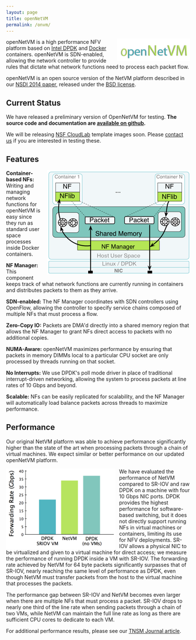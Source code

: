 ```yaml
---
layout: page
title: openNetVM
permalink: /onvm/
---
```


<img src="/res/onvm-logo.png" style="float:right; padding-left:15px;">

openNetVM is a high performance NFV platform based on [Intel DPDK](http://dpdk.org) and [Docker](http://www.docker.com) containers.  openNetVM is SDN-enabled, allowing the network controller to provide rules that dictate what network functions need to process each packet flow.

openNetVM is an open source version of the NetVM platform described in our [NSDI 2014 paper](http://faculty.cs.gwu.edu/~timwood/papers/14-NSDI-netvm.pdf), released under the [BSD license](https://github.com/sdnfv/openNetVM/blob/master/LICENSE).


## Current Status
We have released a preliminary version of OpenNetVM for testing. **The source code and documentation are [available on github](https://github.com/sdnfv/openNetVM).**

We will be releasing [NSF CloudLab](http://cloudlab.us) template images soon.  Please [contact us](mailto:timwood@gwu.edu) if you are interested in testing these.

## Features

<img src="/res/netvm-arch.png" style="float:right; padding-left:15px; padding-bottom:10px">


**Container-based NFs:** Writing and managing network functions for openNetVM is easy since they run as standard user space processes inside Docker containers.

**NF Manager:** This component keeps track of what network functions are currently running in containers and distributes packets to them as they arrive.

**SDN-enabled:** The NF Manager coordinates with SDN controllers using OpenFlow, allowing the controller to specify service chains composed of multiple NFs that must process a flow.

**Zero-Copy IO:** Packets are DMA'd directly into a shared memory region that allows the NF Manager to grant NFs direct access to packets with no additional copies.

**NUMA-Aware:** openNetVM maximizes performance by ensuring that packets in memory DIMMs local to a particular CPU socket are only processed by threads running on that socket.

**No Interrupts:** We use DPDK's poll mode driver in place of traditional interrupt-driven networking, allowing the system to process packets at line rates of 10 Gbps and beyond.

**Scalable:** NFs can be easily replicated for scalability, and the NF Manager will automatically load balance packets across threads to maximize performance.

## Performance

Our original NetVM platform was able to achieve performance significantly higher than the state of the art when processing packets through a chain of virtual machines. We expect similar or better performance on our updated openNetVM platform.

<img src="/res/netvm-perf.png" width="300px" height="221px" style="float:left; padding-right:10px">

We have evaluated the performance of NetVM compared to SR-IOV and raw DPDK on a machine with four 10 Gbps NIC ports. DPDK provides the highest performance for software-based switching, but it does not directly support running NFs in virtual machines or containers, limiting its use for NFV deployments.  SR-IOV allows a physical NIC to be virtualized and given to a virtual machine for direct access; we measure the performance of running DPDK inside a VM with SR-IOV. The forwarding rate achieved by NetVM for 64 byte packets significantly surpasses that of SR-IOV, nearly reaching the same level of performance as DPDK, even though NetVM must transfer packets from the host to the virtual machine that processes the packets.

The performance gap between SR-IOV and NetVM becomes even larger when there are multiple NFs that must process a packet.  SR-IOV drops to nearly one third of the line rate when sending packets through a chain of two VMs, while NetVM can maintain the full line rate as long as there are sufficient CPU cores to dedicate to each VM.

For additional performance results, please see our [TNSM Journal article](http://faculty.cs.gwu.edu/~timwood/papers/15-TNSM-netvm.pdf).
